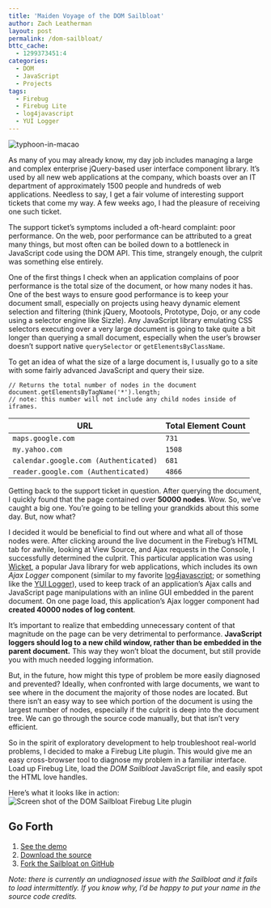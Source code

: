 ```yaml
---
title: 'Maiden Voyage of the DOM Sailbloat'
author: Zach Leatherman
layout: post
permalink: /dom-sailbloat/
bttc_cache:
  - 1299373451:4
categories:
  - DOM
  - JavaScript
  - Projects
tags:
  - Firebug
  - Firebug Lite
  - log4javascript
  - YUI Logger
---
```


![][1]

 [1]: /web/wp-content/uploads/2010/07/typhoon-in-macao.jpg "typhoon-in-macao"

As many of you may already know, my day job includes managing a large and complex enterprise jQuery-based user interface component library. It’s used by all new web applications at the company, which boasts over an IT department of approximately 1500 people and hundreds of web applications. Needless to say, I get a fair volume of interesting support tickets that come my way. A few weeks ago, I had the pleasure of receiving one such ticket.

The support ticket’s symptoms included a oft-heard complaint: poor performance. On the web, poor performance can be attributed to a great many things, but most often can be boiled down to a bottleneck in JavaScript code using the DOM API. This time, strangely enough, the culprit was something else entirely.

One of the first things I check when an application complains of poor performance is the total size of the document, or how many nodes it has. One of the best ways to ensure good performance is to keep your document small, especially on projects using heavy dynamic element selection and filtering (think jQuery, Mootools, Prototype, Dojo, or any code using a selector engine like Sizzle). Any JavaScript library emulating CSS selectors executing over a very large document is going to take quite a bit longer than querying a small document, especially when the user’s browser doesn’t support native `querySelector` or `getElementsByClassName`.

To get an idea of what the size of a large document is, I usually go to a site with some fairly advanced JavaScript and query their size.

    // Returns the total number of nodes in the document
    document.getElementsByTagName('*').length;
    // note: this number will not include any child nodes inside of iframes.

<table>
<thead>
<tr>
<th>URL</th>
<th>Total Element Count</th>
</tr>
</thead>
<tbody>
<tr>
<td><code>maps.google.com</code></td>
<td><code>731</code></td>
</tr>
<tr>
<td><code>my.yahoo.com</code></td>
<td><code>1508</code></td>
</tr>
<tr>
<td><code>calendar.google.com (Authenticated)</code></td>
<td><code>681</code></td>
</tr>
<tr>
<td><code>reader.google.com (Authenticated)</code></td>
<td><code>4866</code></td>
</tr>
</tbody>
</table>

Getting back to the support ticket in question. After querying the document, I quickly found that the page contained over **50000 nodes**. Wow. So, we’ve caught a big one. You’re going to be telling your grandkids about this some day. But, now what?

I decided it would be beneficial to find out where and what all of those nodes were. After clicking around the live document in the Firebug’s HTML tab for awhile, looking at View Source, and Ajax requests in the Console, I successfully determined the culprit. This particular application was using [Wicket][2], a popular Java library for web applications, which includes its own *Ajax Logger* component (similar to my favorite [log4javascript][3]; or something like the [YUI Logger][4]), used to keep track of an application’s Ajax calls and JavaScript page manipulations with an inline GUI embedded in the parent document. On one page load, this application’s Ajax logger component had **created 40000 nodes of log content**.

 [2]: http://wicket.apache.org/
 [3]: http://log4javascript.org/
 [4]: http://developer.yahoo.com/yui/logger/

It’s important to realize that embedding unnecessary content of that magnitude on the page can be very detrimental to performance. **JavaScript loggers should log to a new child window, rather than be embedded in the parent document.** This way they won’t bloat the document, but still provide you with much needed logging information.

But, in the future, how might this type of problem be more easily diagnosed and prevented? Ideally, when confronted with large documents, we want to see where in the document the majority of those nodes are located. But there isn’t an easy way to see which portion of the document is using the largest number of nodes, especially if the culprit is deep into the document tree. We can go through the source code manually, but that isn’t very efficient.

So in the spirit of exploratory development to help troubleshoot real-world problems, I decided to make a Firebug Lite plugin. This would give me an easy cross-browser tool to diagnose my problem in a familiar interface. Load up Firebug Lite, load the *DOM Sailbloat* JavaScript file, and easily spot the HTML love handles.

Here’s what it looks like in action:  
![][5]

 [5]: /web/wp-content/uploads/2010/07/Screen-shot-2010-07-19-at-9.59.49-PM.png "Screen shot of the DOM Sailbloat Firebug Lite plugin"

## Go Forth

1.  [See the demo][6]
2.  [Download the source][7]
3.  [Fork the Sailbloat on GitHub][8]

 [6]: http://www.zachleat.com/domsailbloat/
 [7]: http://www.zachleat.com/domsailbloat/domsailbloat.js
 [8]: http://github.com/zachleat/DOM-Sailbloat

*Note: there is currently an undiagnosed issue with the Sailbloat and it fails to load intermittently. If you know why, I’d be happy to put your name in the source code credits.*